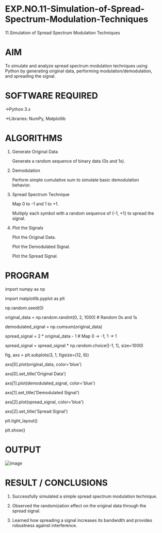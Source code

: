 # EXP.NO.11-Simulation-of-Spread-Spectrum-Modulation-Techniques

11.Simulation of Spread Spectrum Modulation Techniques

# AIM
To simulate and analyze spread spectrum modulation techniques using Python by generating original data, performing modulation/demodulation, and spreading the signal.

# SOFTWARE REQUIRED
->Python 3.x

->Libraries: NumPy, Matplotlib

# ALGORITHMS
1. Generate Original Data

   Generate a random sequence of binary data (0s and 1s).

2. Demodulation

   Perform simple cumulative sum to simulate basic demodulation behavior.

3. Spread Spectrum Technique

   Map 0 to -1 and 1 to +1.

   Multiply each symbol with a random sequence of {-1, +1} to spread the signal.

4. Plot the Signals

   Plot the Original Data.

   Plot the Demodulated Signal.

   Plot the Spread Signal.

# PROGRAM
import numpy as np
 
import matplotlib.pyplot as plt

np.random.seed(0) 							

original_data = np.random.randint(0, 2, 1000)  # Random 0s and 1s

demodulated_signal = np.cumsum(original_data)

spread_signal = 2 * original_data - 1  # Map 0 -> -1, 1 -> 1

spread_signal = spread_signal * np.random.choice([-1, 1], size=1000)

fig, axs = plt.subplots(3, 1, figsize=(12, 6))

axs[0].plot(original_data, color='blue')

axs[0].set_title('Original Data')

axs[1].plot(demodulated_signal, color='blue')

axs[1].set_title('Demodulated Signal')

axs[2].plot(spread_signal, color='blue')

axs[2].set_title('Spread Signal')

plt.tight_layout()

plt.show()

# OUTPUT
![image](https://github.com/user-attachments/assets/341208c9-baf3-479e-9b14-e547d92d1371)




 
# RESULT / CONCLUSIONS

1. Successfully simulated a simple spread spectrum modulation technique.


2. Observed the randomization effect on the original data through the spread signal.


3. Learned how spreading a signal increases its bandwidth and provides robustness against interference.

